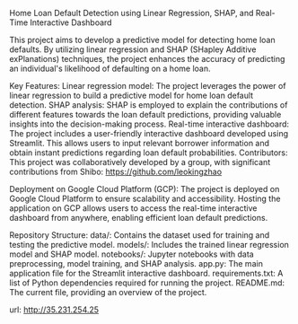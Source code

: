 Home Loan Default Detection using Linear Regression, SHAP, and Real-Time Interactive Dashboard

This project aims to develop a predictive model for detecting home loan defaults. By utilizing linear regression and SHAP (SHapley Additive exPlanations) techniques, the project enhances the accuracy of predicting an individual's likelihood of defaulting on a home loan.

Key Features:
Linear regression model: The project leverages the power of linear regression to build a predictive model for home loan default detection.
SHAP analysis: SHAP is employed to explain the contributions of different features towards the loan default predictions, providing valuable insights into the decision-making process.
Real-time interactive dashboard: The project includes a user-friendly interactive dashboard developed using Streamlit. This allows users to input relevant borrower information and obtain instant predictions regarding loan default probabilities.
Contributors:
This project was collaboratively developed by a group, with significant contributions from Shibo: https://github.com/leokingzhao

Deployment on Google Cloud Platform (GCP):
The project is deployed on Google Cloud Platform to ensure scalability and accessibility. Hosting the application on GCP allows users to access the real-time interactive dashboard from anywhere, enabling efficient loan default predictions.

Repository Structure:
data/: Contains the dataset used for training and testing the predictive model.
models/: Includes the trained linear regression model and SHAP model.
notebooks/: Jupyter notebooks with data preprocessing, model training, and SHAP analysis.
app.py: The main application file for the Streamlit interactive dashboard.
requirements.txt: A list of Python dependencies required for running the project.
README.md: The current file, providing an overview of the project.

url: http://35.231.254.25
